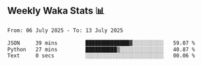 ## Weekly Waka Stats 📊
<!--START_SECTION:waka-->

```txt
From: 06 July 2025 - To: 13 July 2025

JSON     39 mins         ██████████████▓░░░░░░░░░░   59.07 %
Python   27 mins         ██████████▒░░░░░░░░░░░░░░   40.87 %
Text     0 secs          ░░░░░░░░░░░░░░░░░░░░░░░░░   00.06 %
```

<!--END_SECTION:waka-->

<!--

Here are some ideas to get you started:

- 🔭 I’m currently working on (way to add branches committed on)
- 🌱 I’m currently learning Web Frameworks and Machine Learning! (Lisp, JS (react & angular), Python, and __)
- 💬 Ask me about ...
- 📫 How to reach me: 
- 😄 Pronouns: He/Him/His
- ⚡ Fun fact: ...

that-recsys-lab
-->
